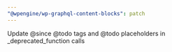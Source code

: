 ```yaml
---
"@wpengine/wp-graphql-content-blocks": patch
---
```


Update @since @todo tags and @todo placeholders in \_deprecated_function calls
